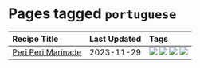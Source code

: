 # Pages tagged `portuguese`

|Recipe Title|Last Updated|Tags
|:---|:---|:---|
|[Peri Peri Marinade](../recipes/periperimarinade.md)|2023-11-29|[![](https://img.shields.io/badge/tag-dinner-eadebe)](../tags/dinner.md) [![](https://img.shields.io/badge/tag-portuguese-e7673c)](../tags/portuguese.md) [![](https://img.shields.io/badge/tag-sides-9acea8)](../tags/sides.md) [![](https://img.shields.io/badge/tag-vegan-517a72)](../tags/vegan.md)|